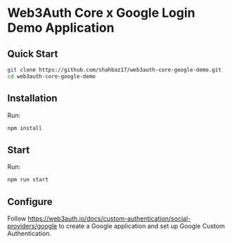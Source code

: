 # Web3Auth Core x Google Login Demo Application

## Quick Start

```bash
git clone https://github.com/shahbaz17/web3auth-core-google-demo.git
cd web3auth-core-google-demo
```

## Installation

Run:

```bash
npm install
```

## Start

Run:

```bash
npm run start
```

## Configure

Follow https://web3auth.io/docs/custom-authentication/social-providers/google to
create a Google application and set up Google Custom Authentication.
